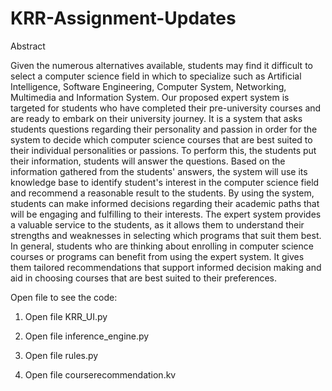 # KRR-Assignment-Updates

Abstract 

Given the numerous alternatives available, students may find it difficult to select a computer science field in which to specialize such as Artificial Intelligence, Software Engineering, Computer System, Networking, Multimedia and Information System. Our proposed expert system is targeted for students who have completed their pre-university courses and are ready to embark on their university journey. It is a system that asks students questions regarding their personality and passion in order for the system to decide which computer science courses that are best suited to their individual personalities or passions. To perform this, the students put their information, students will answer the questions. Based on the information gathered from the students' answers, the system will use its knowledge base to identify student's interest in the computer science field and recommend a reasonable result to the students. By using the system, students can make informed decisions regarding their academic paths that will be engaging and fulfilling to their interests. The expert system provides a valuable service to the students, as it allows them to understand their strengths and weaknesses in selecting which programs that suit them best. In general, students who are thinking about enrolling in computer science courses or programs can benefit from using the expert system. It gives them tailored recommendations that support informed decision making and aid in choosing courses that are best suited to their preferences.   

Open file to see the code:

1. Open file KRR_UI.py

2. Open file inference_engine.py

3. Open file rules.py

4. Open file courserecommendation.kv
